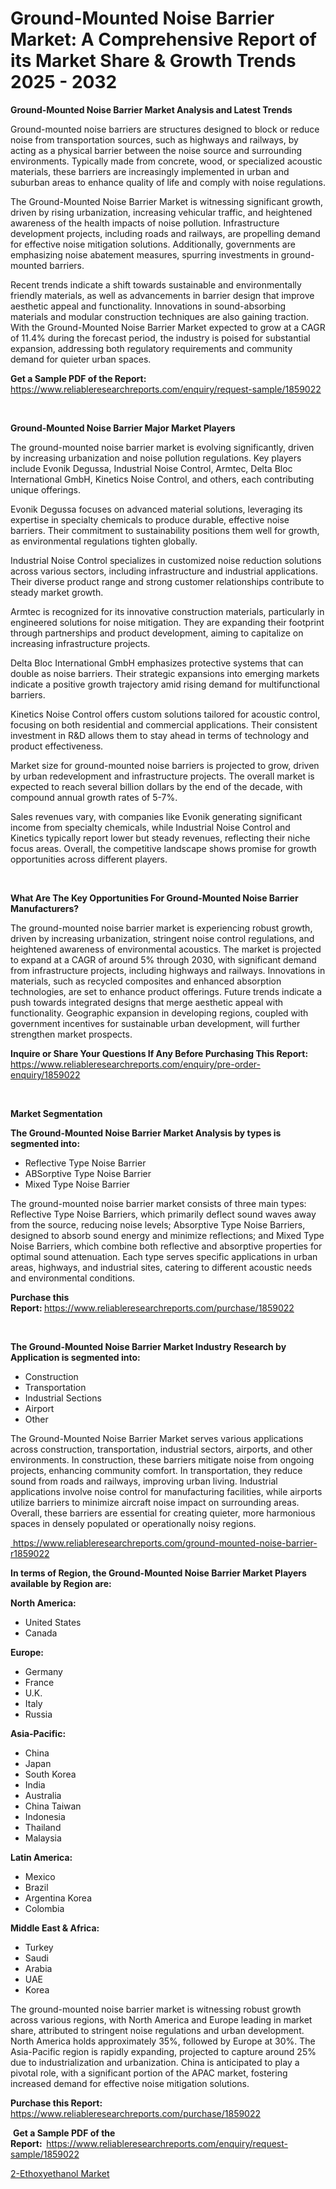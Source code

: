 <p><h1>Ground-Mounted Noise Barrier Market: A Comprehensive Report of its Market Share & Growth Trends 2025 - 2032</h1></p><p><strong>Ground-Mounted Noise Barrier Market Analysis and Latest Trends</strong></p>
<p><p>Ground-mounted noise barriers are structures designed to block or reduce noise from transportation sources, such as highways and railways, by acting as a physical barrier between the noise source and surrounding environments. Typically made from concrete, wood, or specialized acoustic materials, these barriers are increasingly implemented in urban and suburban areas to enhance quality of life and comply with noise regulations.</p><p>The Ground-Mounted Noise Barrier Market is witnessing significant growth, driven by rising urbanization, increasing vehicular traffic, and heightened awareness of the health impacts of noise pollution. Infrastructure development projects, including roads and railways, are propelling demand for effective noise mitigation solutions. Additionally, governments are emphasizing noise abatement measures, spurring investments in ground-mounted barriers.</p><p>Recent trends indicate a shift towards sustainable and environmentally friendly materials, as well as advancements in barrier design that improve aesthetic appeal and functionality. Innovations in sound-absorbing materials and modular construction techniques are also gaining traction. With the Ground-Mounted Noise Barrier Market expected to grow at a CAGR of 11.4% during the forecast period, the industry is poised for substantial expansion, addressing both regulatory requirements and community demand for quieter urban spaces.</p></p>
<p><strong>Get a Sample PDF of the Report:&nbsp;</strong> <a href="https://www.reliableresearchreports.com/enquiry/request-sample/1859022?utm_campaign=2227&utm_medium=2&utm_source=Github&utm_content=ia&utm_term=03022025&utm_id=ground-mounted-noise-barrier">https://www.reliableresearchreports.com/enquiry/request-sample/1859022</a></p>
<p>&nbsp;</p>
<p><strong>Ground-Mounted Noise Barrier Major Market Players</strong></p>
<p><p>The ground-mounted noise barrier market is evolving significantly, driven by increasing urbanization and noise pollution regulations. Key players include Evonik Degussa, Industrial Noise Control, Armtec, Delta Bloc International GmbH, Kinetics Noise Control, and others, each contributing unique offerings.</p><p>Evonik Degussa focuses on advanced material solutions, leveraging its expertise in specialty chemicals to produce durable, effective noise barriers. Their commitment to sustainability positions them well for growth, as environmental regulations tighten globally.</p><p>Industrial Noise Control specializes in customized noise reduction solutions across various sectors, including infrastructure and industrial applications. Their diverse product range and strong customer relationships contribute to steady market growth.</p><p>Armtec is recognized for its innovative construction materials, particularly in engineered solutions for noise mitigation. They are expanding their footprint through partnerships and product development, aiming to capitalize on increasing infrastructure projects.</p><p>Delta Bloc International GmbH emphasizes protective systems that can double as noise barriers. Their strategic expansions into emerging markets indicate a positive growth trajectory amid rising demand for multifunctional barriers.</p><p>Kinetics Noise Control offers custom solutions tailored for acoustic control, focusing on both residential and commercial applications. Their consistent investment in R&D allows them to stay ahead in terms of technology and product effectiveness.</p><p>Market size for ground-mounted noise barriers is projected to grow, driven by urban redevelopment and infrastructure projects. The overall market is expected to reach several billion dollars by the end of the decade, with compound annual growth rates of 5-7%.</p><p>Sales revenues vary, with companies like Evonik generating significant income from specialty chemicals, while Industrial Noise Control and Kinetics typically report lower but steady revenues, reflecting their niche focus areas. Overall, the competitive landscape shows promise for growth opportunities across different players.</p></p>
<p>&nbsp;</p>
<p><strong>What Are The Key Opportunities For Ground-Mounted Noise Barrier Manufacturers?</strong></p>
<p><p>The ground-mounted noise barrier market is experiencing robust growth, driven by increasing urbanization, stringent noise control regulations, and heightened awareness of environmental acoustics. The market is projected to expand at a CAGR of around 5% through 2030, with significant demand from infrastructure projects, including highways and railways. Innovations in materials, such as recycled composites and enhanced absorption technologies, are set to enhance product offerings. Future trends indicate a push towards integrated designs that merge aesthetic appeal with functionality. Geographic expansion in developing regions, coupled with government incentives for sustainable urban development, will further strengthen market prospects.</p></p>
<p><strong>Inquire or Share Your Questions If Any Before Purchasing This Report:</strong> <a href="https://www.reliableresearchreports.com/enquiry/pre-order-enquiry/1859022?utm_campaign=2227&utm_medium=2&utm_source=Github&utm_content=ia&utm_term=03022025&utm_id=ground-mounted-noise-barrier">https://www.reliableresearchreports.com/enquiry/pre-order-enquiry/1859022</a></p>
<p>&nbsp;</p>
<p><strong>Market Segmentation</strong></p>
<p><strong>The Ground-Mounted Noise Barrier Market Analysis by types is segmented into:</strong></p>
<p><ul><li>Reflective Type Noise Barrier</li><li>ABSorptive Type Noise Barrier</li><li>Mixed Type Noise Barrier</li></ul></p>
<p><p>The ground-mounted noise barrier market consists of three main types: Reflective Type Noise Barriers, which primarily deflect sound waves away from the source, reducing noise levels; Absorptive Type Noise Barriers, designed to absorb sound energy and minimize reflections; and Mixed Type Noise Barriers, which combine both reflective and absorptive properties for optimal sound attenuation. Each type serves specific applications in urban areas, highways, and industrial sites, catering to different acoustic needs and environmental conditions.</p></p>
<p><strong>Purchase this Report:&nbsp;</strong><a href="https://www.reliableresearchreports.com/purchase/1859022?utm_campaign=2227&utm_medium=2&utm_source=Github&utm_content=ia&utm_term=03022025&utm_id=ground-mounted-noise-barrier">https://www.reliableresearchreports.com/purchase/1859022</a></p>
<p>&nbsp;</p>
<p><strong>The Ground-Mounted Noise Barrier Market Industry Research by Application is segmented into:</strong></p>
<p><ul><li>Construction</li><li>Transportation</li><li>Industrial Sections</li><li>Airport</li><li>Other</li></ul></p>
<p><p>The Ground-Mounted Noise Barrier Market serves various applications across construction, transportation, industrial sectors, airports, and other environments. In construction, these barriers mitigate noise from ongoing projects, enhancing community comfort. In transportation, they reduce sound from roads and railways, improving urban living. Industrial applications involve noise control for manufacturing facilities, while airports utilize barriers to minimize aircraft noise impact on surrounding areas. Overall, these barriers are essential for creating quieter, more harmonious spaces in densely populated or operationally noisy regions.</p></p>
<p><a href="https://www.reliableresearchreports.com/ground-mounted-noise-barrier-r1859022?utm_campaign=2227&utm_medium=2&utm_source=Github&utm_content=ia&utm_term=03022025&utm_id=ground-mounted-noise-barrier">&nbsp;https://www.reliableresearchreports.com/ground-mounted-noise-barrier-r1859022</a></p>
<p><strong>In terms of Region, the Ground-Mounted Noise Barrier Market Players available by Region are:</strong></p>
<p>
    <p> <strong> North America: </strong>
        <ul>
            <li>United States</li>
            <li>Canada</li>
        </ul>
        </p> 
    <p> <strong> Europe: </strong>
        <ul>
            <li>Germany</li>
            <li>France</li>
            <li>U.K.</li>
            <li>Italy</li>
            <li>Russia</li>
        </ul>
        </p> 
    <p> <strong> Asia-Pacific: </strong>
        <ul>
            <li>China</li>
            <li>Japan</li>
            <li>South Korea</li>
            <li>India</li>
            <li>Australia</li>
            <li>China Taiwan</li>
            <li>Indonesia</li>
            <li>Thailand</li>
            <li>Malaysia</li>
        </ul>
        </p> 
    <p> <strong> Latin America: </strong>
        <ul>
            <li>Mexico</li>
            <li>Brazil</li>
            <li>Argentina Korea</li>
            <li>Colombia</li>
        </ul>
        </p> 
    <p> <strong> Middle East & Africa: </strong>
        <ul>
            <li>Turkey</li>
            <li>Saudi</li>
            <li>Arabia</li>
            <li>UAE</li>
            <li>Korea</li>
        </ul>
    </p>
    </p>
<p><p>The ground-mounted noise barrier market is witnessing robust growth across various regions, with North America and Europe leading in market share, attributed to stringent noise regulations and urban development. North America holds approximately 35%, followed by Europe at 30%. The Asia-Pacific region is rapidly expanding, projected to capture around 25% due to industrialization and urbanization. China is anticipated to play a pivotal role, with a significant portion of the APAC market, fostering increased demand for effective noise mitigation solutions.</p></p>
<p><strong>Purchase this Report: </strong><a href="https://www.reliableresearchreports.com/purchase/1859022?utm_campaign=2227&utm_medium=2&utm_source=Github&utm_content=ia&utm_term=03022025&utm_id=ground-mounted-noise-barrier">https://www.reliableresearchreports.com/purchase/1859022</a></p>
<p>&nbsp;<strong>Get a Sample PDF of the Report:&nbsp;&nbsp;</strong><a href="https://www.reliableresearchreports.com/enquiry/request-sample/1859022?utm_campaign=2227&utm_medium=2&utm_source=Github&utm_content=ia&utm_term=03022025&utm_id=ground-mounted-noise-barrier">https://www.reliableresearchreports.com/enquiry/request-sample/1859022</a></p>
<p><strong></strong></p>
<p><p><a href="https://github.com/tambraunrue691969/Market-Research-Report-List-1/blob/main/2-ethoxyethanol-market.md?utm_campaign=2227&utm_medium=2&utm_source=Github&utm_content=ia&utm_term=03022025&utm_id=ground-mounted-noise-barrier">2-Ethoxyethanol Market</a></p></p>